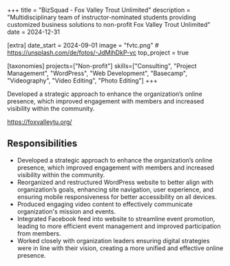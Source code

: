 +++
title = "BizSquad - Fox Valley Trout Unlimited"
description = "Multidisciplinary team of instructor-nominated students providing customized business solutions to non-profit Fox Valley Trout Unlimited"
date = 2024-12-31

[extra]
date_start = 2024-09-01
image = "fvtc.png" # https://unsplash.com/de/fotos/-JdMihDkP-vc
top_project = true

[taxonomies]
projects=["Non-profit"]
skills=["Consulting", "Project Management", "WordPress", "Web Development", "Basecamp", "Videography", "Video Editing", "Photo Editing"]
+++

Developed a strategic approach to enhance the organization’s online presence, which improved engagement with
members and increased visibility within the community.

https://foxvalleytu.org/

## Responsibilities

- Developed a strategic approach to enhance the organization’s online presence, which improved engagement with
members and increased visibility within the community.
- Reorganized and restructured WordPress website to better align with organization’s goals, enhancing site navigation,
user experience, and ensuring mobile responsiveness for better accessibility on all devices.
- Produced engaging video content to effectively communicate organization's mission and events.
- Integrated Facebook feed into website to streamline event promotion, leading to more efficient event management
and improved participation from members.
- Worked closely with organization leaders ensuring digital strategies were in line with their vision, creating a more
unified and effective online presence.

